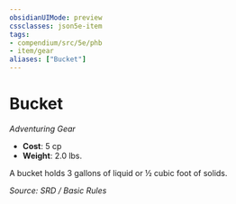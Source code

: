 ```yaml
---
obsidianUIMode: preview
cssclasses: json5e-item
tags:
- compendium/src/5e/phb
- item/gear
aliases: ["Bucket"]
---
```

# Bucket
*Adventuring Gear*  

- **Cost**: 5 cp
- **Weight**: 2.0 lbs.

A bucket holds 3 gallons of liquid or ½ cubic foot of solids.

*Source: SRD / Basic Rules*